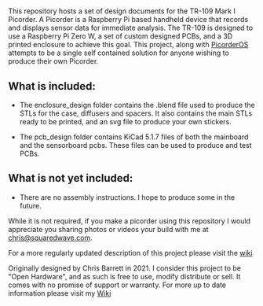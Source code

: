 #
This repository hosts a set of design documents for the TR-109 Mark I Picorder. A Picorder is a Raspberry Pi based handheld device that records and displays sensor data for immediate analysis. The TR-109 is designed to use a Raspberry Pi Zero W, a set of custom designed PCBs, and a 3D printed enclosure to achieve this goal. This project, along with [PicorderOS](https://squaredwave.com/wiki/index.php?title=PicorderOS) attempts to be a single self contained solution for anyone wishing to produce their own Picorder.

## What is included:

- The enclosure_design folder contains the .blend file used to produce the STLs for the case, diffusers and spacers. It also contains the main STLs ready to be printed, and an svg file to produce your own stickers.

- The pcb_design folder contains KiCad 5.1.7 files of both the mainboard and the sensorboard pcbs. These files can be used to produce and test PCBs.


## What is not yet included:

- There are no assembly instructions. I hope to produce some in the future.



While it is not required, if you make a picorder using this repository I would appreciate you sharing photos or videos your build with me at chris@squaredwave.com.

For a more regularly updated description of this project please visit the [wiki](https://squaredwave.com/wiki/index.php?title=Picorder_2)

Originally designed by Chris Barrett in 2021. I consider this project to be "Open Hardware", and as such is free to use, modify distribute or sell. It comes with no promise of support or warranty. For more up to date information please visit my [Wiki](https://squaredwave.com/wiki/index.php?title=PicorderOS)
